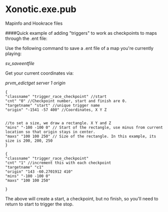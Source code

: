 # Xonotic.exe.pub
Mapinfo and Hookrace files


####Quick example of adding "triggers" to work as checkpoints to maps through the .ent file:

Use the following command to save a .ent file of a map you're currently playing:

  *sv_saveentfile*

Get your current coordinates via:

  *prvm_edictget server 1 origin*

```
{
"classname" "trigger_race_checkpoint" //start
"cnt" "0" //Checkpoint number, start and finish are 0.
"targetname" "start" //unique trigger name
"origin" "-1541 -57 400" //Coordinates, X Y Z


//to set a size, we draw a rectangle. X Y and Z
"mins" "-100 -100 0" // Start of the rectangle, use minus from current location so that origin stays in center.
"maxs" "100 100 250" // Size of the rectangle. In this example, its size is 200, 200, 250
}

{
"classname" "trigger_race_checkpoint"
"cnt" "1" //increment this with each checkpoint
"targetname" "c1"
"origin" "143 -60.2701912 410"
"mins" "-100 -100 0"
"maxs" "100 100 250"

}
```

The above will create a start, a checkpoint, but no finish, so you'll need to return to start to trigger the stop.

